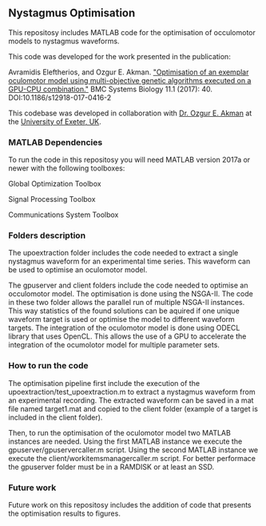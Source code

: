 ## Nystagmus Optimisation ##

This repositosy includes MATLAB code for the optimisation of occulomotor models to nystagmus waveforms. 

This code was developed for the work presented in the publication:

Avramidis Eleftherios, and Ozgur E. Akman. ["Optimisation of an exemplar oculomotor model using multi-objective genetic algorithms executed on a GPU-CPU combination."](http://dx.doi.org/10.1186/s12918-017-0416-2) BMC Systems Biology 11.1 (2017): 40. DOI:10.1186/s12918-017-0416-2

This codebase was developed in collaboration with [Dr. Ozgur E. Akman](http://emps.exeter.ac.uk/mathematics/staff/oea201) at the [University of Exeter, UK](http://www.exeter.ac.uk/). 

### MATLAB Dependencies ###

To run the code in this repositosy you will need MATLAB version 2017a or newer with the following toolboxes:

Global Optimization Toolbox

Signal Processing Toolbox

Communications System Toolbox

### Folders description ###

The upoextraction folder includes the code needed to extract a single nystagmus waveform for an experimental time series.
This waveform can be used to optimise an oculomotor model.

The gpuserver and client folders include the code needed to optimise an occulomotor model. The optimisation is done using the NSGA-II.
The code in these two folder allows the parallel run of multiple NSGA-II instances. This way statistics of the found solutions can be aquired if one unique waveform target is used or 
optimise the model to different waveform targets.
The integration of the oculomotor model is done using ODECL library that uses OpenCL. This allows the use of a GPU to accelerate the integration of the ocumolotor model for multiple parameter sets.

### How to run the code ###

The optimisation pipeline first include the execution of the upoextraction/test_upoextraction.m to extract a nystagmus waveform from an experimental recording.
The extracted waveform can be saved in a mat file named target1.mat and copied to the client folder (example of a target is included in the client folder). 

Then, to run the optimisation of the oculomotor model two MATLAB instances are needed.
Using the first MATLAB instance we execute the gpuserver/gpuservercaller.m script.
Using the second MATLAB instance we execute the client/workitemsmanagercaller.m script.
For better performace the gpuserver folder must be in a RAMDISK or at least an SSD.

### Future work ###

Future work on this repositosy includes the addition of code that presents the optimisation results to figures.